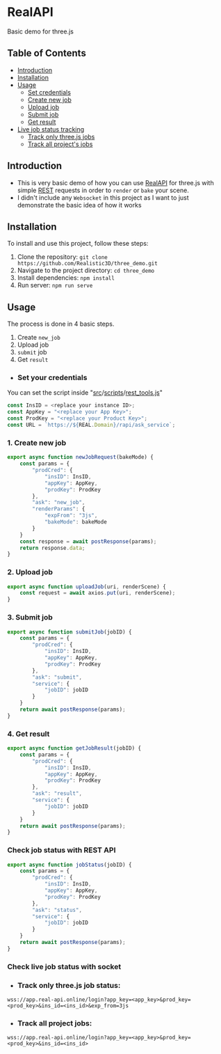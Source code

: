 # RealAPI

Basic demo for three.js

## Table of Contents
- [Introduction](#introduction)
- [Installation](#installation)
- [Usage](#usage)
  - [Set credentials](#set-your-credentials)
  - [Create new job](#1-create-new-job)
  - [Upload job](#2-upload-job)
  - [Submit job](#3-submit-job)
  - [Get result](#4-get-result)
- [Live job status tracking](#Check-live-job-status-with-socket)
  - [Track only three.js jobs](#Track-only-threejs-job-status)
  - [Track all project's jobs](#Track-all-project-jobs)


[//]: # (- [Contributing]&#40;#contributing&#41;)
[//]: # (- [License]&#40;#license&#41;)

## Introduction

* This is very basic demo of how you can use [RealAPI](https://realistic3.com/) for three.js with simple [REST](https://docs.realistic3.com/using-rest-api-calls) requests in order to `render` or `bake` your scene.
* I didn't include any `Websocket` in this project as I want to just demonstrate the basic idea of how it works

## Installation

To install and use this project, follow these steps:

1. Clone the repository: `git clone https://github.com/Realistic3D/three_demo.git`
2. Navigate to the project directory: `cd three_demo`
3. Install dependencies: `npm install`
4. Run server: `npm run serve`

## Usage

The process is done in 4 basic steps.

1. Create `new_job`
2. Upload job
3. `submit` job
4. Get `result`


* ### Set your credentials

You can set the script inside "[src](src)/[scripts](src/scripts)/[rest_tools.js](src/scripts/real_api_tools/rest_tools.js)"

```javascript
const InsID = <replace your instance ID>;
const AppKey = "<replace your App Key>";
const ProdKey = "<replace your Product Key>";
const URL = `https://${REAL.Domain}/rapi/ask_service`;
```

### 1. Create new job
```javascript
export async function newJobRequest(bakeMode) {
    const params = {
        "prodCred": {
            "insID": InsID,
            "appKey": AppKey,
            "prodKey": ProdKey
        },
        "ask": "new_job",
        "renderParams": {
            "expFrom": "3js",
            "bakeMode": bakeMode
        }
    }
    const response = await postResponse(params);
    return response.data;
}
```

### 2. Upload job
```javascript
export async function uploadJob(uri, renderScene) {
    const request = await axios.put(uri, renderScene);
}
```

### 3. Submit job
```javascript
export async function submitJob(jobID) {
    const params = {
        "prodCred": {
            "insID": InsID,
            "appKey": AppKey,
            "prodKey": ProdKey
        },
        "ask": "submit",
        "service": {
            "jobID": jobID
        }
    }
    return await postResponse(params);
}
```

### 4. Get result
```javascript
export async function getJobResult(jobID) {
    const params = {
        "prodCred": {
            "insID": InsID,
            "appKey": AppKey,
            "prodKey": ProdKey
        },
        "ask": "result",
        "service": {
            "jobID": jobID
        }
    }
    return await postResponse(params);
}
```

### Check job status with REST API
```javascript
export async function jobStatus(jobID) {
    const params = {
        "prodCred": {
            "insID": InsID,
            "appKey": AppKey,
            "prodKey": ProdKey
        },
        "ask": "status",
        "service": {
            "jobID": jobID
        }
    }
    return await postResponse(params);
}
```

### Check live job status with socket
* ### Track only three.js job status:

`wss://app.real-api.online/login?app_key=<app_key>&prod_key=<prod_key>&ins_id=<ins_id>&exp_from=3js`

* ### Track all project jobs:
`wss://app.real-api.online/login?app_key=<app_key>&prod_key=<prod_key>&ins_id=<ins_id>`
